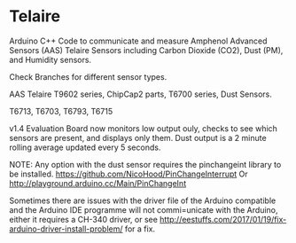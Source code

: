 # Telaire
Arduino C++ Code to communicate and measure Amphenol Advanced Sensors (AAS) Telaire Sensors including Carbon Dioxide (CO2), Dust (PM), and Humidity sensors.

Check Branches for different sensor types.

AAS Telaire T9602 series, ChipCap2 parts, T6700 series, Dust Sensors.

T6713, T6703, T6793, T6715

v1.4 Evaluation Board now monitors low output ouly, checks to see which sensors are present, and displays only them. Dust output is a 2 minute rolling average updated every 5 seconds.

NOTE: Any option with the dust sensor requires the pinchangeint library to be installed.
https://github.com/NicoHood/PinChangeInterrupt 
Or http://playground.arduino.cc/Main/PinChangeInt 

Sometimes there are issues with the driver file of the Arduino compatible and the Arduino IDE programme will not commi=unicate with the Arduino, either it requires a CH-340 driver, or see http://eestuffs.com/2017/01/19/fix-arduino-driver-install-problem/ for a fix.
